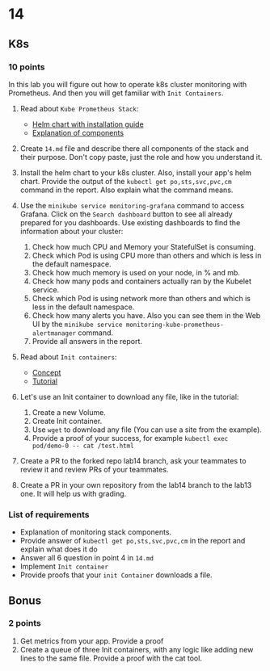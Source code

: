 # 14

## K8s

### 10 points

In this lab you will figure out how to operate k8s cluster monitoring with Prometheus. And then you will get
familiar with `Init Containers`.

1. Read about `Kube Prometheus Stack`:
    * [Helm chart with installation guide](https://github.com/prometheus-community/helm-charts/tree/main/charts/kube-prometheus-stack)
    * [Explanation of components](https://github.com/prometheus-operator/kube-prometheus#kubeprometheus)

2. Create `14.md` file and describe there all components of the stack and their purpose. Don't copy paste, just the role and how you understand it.

3. Install the helm chart to your k8s cluster. Also, install your app's helm chart. Provide the output of the
`kubectl get po,sts,svc,pvc,cm` command in the report. Also explain what the command means.

4. Use the `minikube service monitoring-grafana` command to access Grafana. Click on the `Search dashboard` button to see all already prepared for you dashboards. Use existing dashboards to find the information about your cluster:
    1. Check how much CPU and Memory your StatefulSet is consuming.
    2. Check which Pod is using CPU more than others and which is less in the default namespace.
    3. Check how much memory is used on your node, in % and mb.
    4. Check how many pods and containers actually ran by the Kubelet service.
    5. Check which Pod is using network more than others and which is less in the default namespace.
    6. Check how many alerts you have. Also you can see them in the Web UI by the `minikube service monitoring-kube-prometheus-alertmanager` command.
    7. Provide all answers in the report.

5. Read about `Init containers`:
    * [Concept](https://kubernetes.io/docs/concepts/workloads/pods/init-containers/)
    * [Tutorial](https://kubernetes.io/docs/tasks/configure-pod-container/configure-pod-initialization/#create-a-pod-that-has-an-init-container)

6. Let's use an Init container to download any file, like in the tutorial:
    1. Create a new Volume.
    2. Create Init container.
    3. Use `wget` to download any file (You can use a site from the example).
    4. Provide a proof of your success, for example `kubectl exec pod/demo-0 -- cat /test.html`

7. Create a PR to the forked repo lab14 branch, ask your teammates to review it and review PRs of your teammates.

8. Create a PR in your own repository from the lab14 branch to the lab13 one. It will help us with grading.

### List of requirements

* Explanation of monitoring stack components.
* Provide answer of `kubectl get po,sts,svc,pvc,cm` in the report and explain what does it do
* Answer all 6 question in point 4 in `14.md`
* Implement `Init container`
* Provide proofs that your `init Container` downloads a file.

## Bonus

### 2 points

1. Get metrics from your app. Provide a proof
2. Create a queue of three Init containers, with any logic like adding new lines to the same file. Provide a proof with the cat tool.